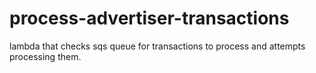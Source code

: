 # process-advertiser-transactions
lambda that checks sqs queue for transactions to process and attempts processing them.


